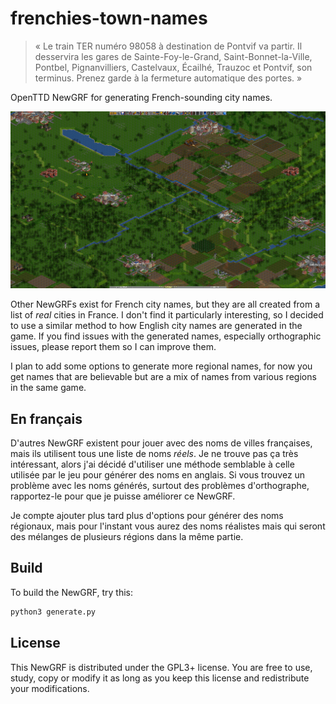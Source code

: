 # frenchies-town-names
    
> « Le train TER numéro 98058 à destination de Pontvif va partir. Il desservira les gares de
> Sainte-Foy-le-Grand, Saint-Bonnet-la-Ville, Pontbel, Pignanvilliers, Castelvaux, Écailhé,
> Trauzoc et Pontvif, son terminus. Prenez garde à la fermeture automatique des portes. »

OpenTTD NewGRF for generating French-sounding city names.

![Screenshot of Generated City Names in Game](frenchies.png)

Other NewGRFs exist for French city names, but they are all created from a list of *real*
cities in France. I don't find it particularly interesting, so I decided to use a similar
method to how English city names are generated in the game. If you find issues with the
generated names, especially orthographic issues, please report them so I can improve them.

I plan to add some options to generate more regional names, for now you get names that are
believable but are a mix of names from various regions in the same game.

## En français

D'autres NewGRF existent pour jouer avec des noms de villes françaises, mais ils utilisent
tous une liste de noms *réels*. Je ne trouve pas ça très intéressant, alors j'ai décidé
d'utiliser une méthode semblable à celle utilisée par le jeu pour générer des noms en anglais.
Si vous trouvez un problème avec les noms générés, surtout des problèmes d'orthographe, rapportez-le
pour que je puisse améliorer ce NewGRF.

Je compte ajouter plus tard plus d'options pour générer des noms régionaux, mais pour
l'instant vous aurez des noms réalistes mais qui seront des mélanges de plusieurs régions
dans la même partie.

## Build

To build the NewGRF, try this:

```bash
python3 generate.py
```

## License

This NewGRF is distributed under the GPL3+ license. You are free to use, study, copy or modify
it as long as you keep this license and redistribute your modifications.
